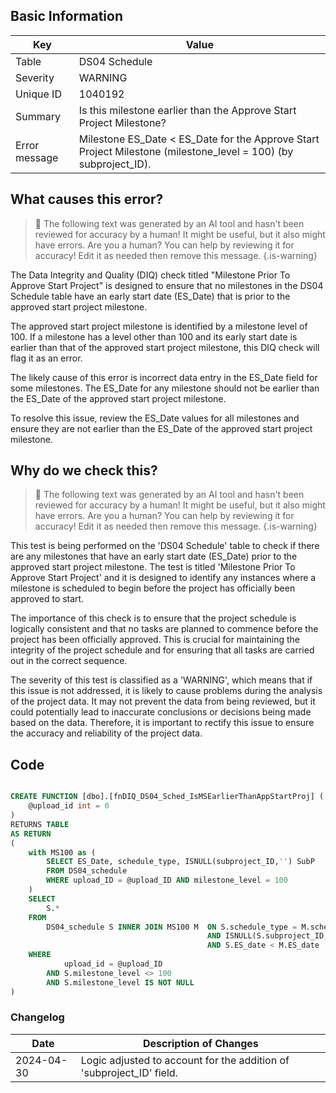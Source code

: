 ## Basic Information

| Key           | Value                                                                                                           |
| ------------- | --------------------------------------------------------------------------------------------------------------- |
| Table         | DS04 Schedule                                                                                                   |
| Severity      | WARNING                                                                                                         |
| Unique ID     | 1040192                                                                                                         |
| Summary       | Is this milestone earlier than the Approve Start Project Milestone?                                             |
| Error message | Milestone ES_Date < ES_Date for the Approve Start Project Milestone (milestone_level = 100) (by subproject_ID). |

## What causes this error?

> :robot: The following text was generated by an AI tool and hasn't been reviewed for accuracy by a human! It might be useful, but it also might have errors. Are you a human? You can help by reviewing it for accuracy! Edit it as needed then remove this message.
> {.is-warning}

The Data Integrity and Quality (DIQ) check titled "Milestone Prior To Approve Start Project" is designed to ensure that no milestones in the DS04 Schedule table have an early start date (ES_Date) that is prior to the approved start project milestone.

The approved start project milestone is identified by a milestone level of 100. If a milestone has a level other than 100 and its early start date is earlier than that of the approved start project milestone, this DIQ check will flag it as an error.

The likely cause of this error is incorrect data entry in the ES_Date field for some milestones. The ES_Date for any milestone should not be earlier than the ES_Date of the approved start project milestone.

To resolve this issue, review the ES_Date values for all milestones and ensure they are not earlier than the ES_Date of the approved start project milestone.

## Why do we check this?

> :robot: The following text was generated by an AI tool and hasn't been reviewed for accuracy by a human! It might be useful, but it also might have errors. Are you a human? You can help by reviewing it for accuracy! Edit it as needed then remove this message.
> {.is-warning}

This test is being performed on the 'DS04 Schedule' table to check if there are any milestones that have an early start date (ES_Date) prior to the approved start project milestone. The test is titled 'Milestone Prior To Approve Start Project' and it is designed to identify any instances where a milestone is scheduled to begin before the project has officially been approved to start.

The importance of this check is to ensure that the project schedule is logically consistent and that no tasks are planned to commence before the project has been officially approved. This is crucial for maintaining the integrity of the project schedule and for ensuring that all tasks are carried out in the correct sequence.

The severity of this test is classified as a 'WARNING', which means that if this issue is not addressed, it is likely to cause problems during the analysis of the project data. It may not prevent the data from being reviewed, but it could potentially lead to inaccurate conclusions or decisions being made based on the data. Therefore, it is important to rectify this issue to ensure the accuracy and reliability of the project data.

## Code

```sql

CREATE FUNCTION [dbo].[fnDIQ_DS04_Sched_IsMSEarlierThanAppStartProj] (
	@upload_id int = 0
)
RETURNS TABLE
AS RETURN
(
	with MS100 as (
		SELECT ES_Date, schedule_type, ISNULL(subproject_ID,'') SubP
		FROM DS04_schedule
		WHERE upload_ID = @upload_ID AND milestone_level = 100
	)
	SELECT
		S.*
	FROM
		DS04_schedule S INNER JOIN MS100 M 	ON S.schedule_type = M.schedule_type
											AND ISNULL(S.subproject_ID,'') = M.SubP
											AND S.ES_date < M.ES_date
	WHERE
			upload_id = @upload_ID
		AND S.milestone_level <> 100
		AND S.milestone_level IS NOT NULL
)
```

### Changelog

| Date       | Description of Changes                                               |
| ---------- | -------------------------------------------------------------------- |
| 2024-04-30 | Logic adjusted to account for the addition of 'subproject_ID' field. |
